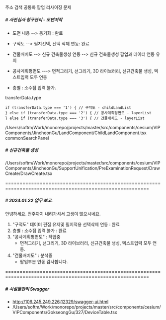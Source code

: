 주소 검색 공통화
팝업 리사이징 문제

##### # 사전심사 청구관리 - 도면저작
  - 도면 내용 --> 동기화 : 완료
  - 구적도 --> 필지선택, 선택 삭제 연동: 완료

  - 건물배치도 --> 신규 건축물생성 연동
            --> 신규 건축물생성 팝업과 데이터 연동 유지

  - 공사계획평면도 ---> 면적그리기, 선그리기, 3D 라이브러리, 신규건축물 생성, 텍스트입력 모두 연동
  - 층별 : 소수점 입력 불가.

transferData.type

    if (transferData.type === '1') { // 구적도 - childLandList
    } else if (transferData.type === '2') { // 공사계획평면도 - layerList
    } else if (transferData.type === '3') { // 건물배치도 - layerList


/Users/softm/Work/monorepo/projects/master/src/components/cesium/VIPComponents/JincheonGu/LandComponent/ChildLandComponent.tsx
commonSearchPanel

##### # 신규건축물 생성
/Users/softm/Work/monorepo/projects/master/src/components/cesium/VIPComponents/JincheonGu/SupportUnification/PreExaminationRequest/DrawCreate/DrawCreate.tsx

========================================================================================================
##### # 2024.01.22 업무 보고.
안녕하세요.
전주까지 내려가셔서 고생이 많으시네요.

1. "구적도" 데이터 편집 유지및 필지적용 선택삭제 연동 : 완료
1. 층별 : 소수점 입력 불가 : 완료​
1. "공사계획평면도" : 작업중
    - 면적그리기, 선그리기, 3D 라이브러리, 신규건축물 생성, 텍스트입력 모두 연동.
1. "건물배치도" : 분석중
     - 팝업부분 연동
감사합니다.

========================================================================================================

##### # 시설물관리 Swagger
  - http://106.245.249.226:12329/swagger-ui.html
  - /Users/softm/Work/monorepo/projects/master/src/components/cesium/VIPComponents/GokseongGu/327/DeviceTable.tsx
